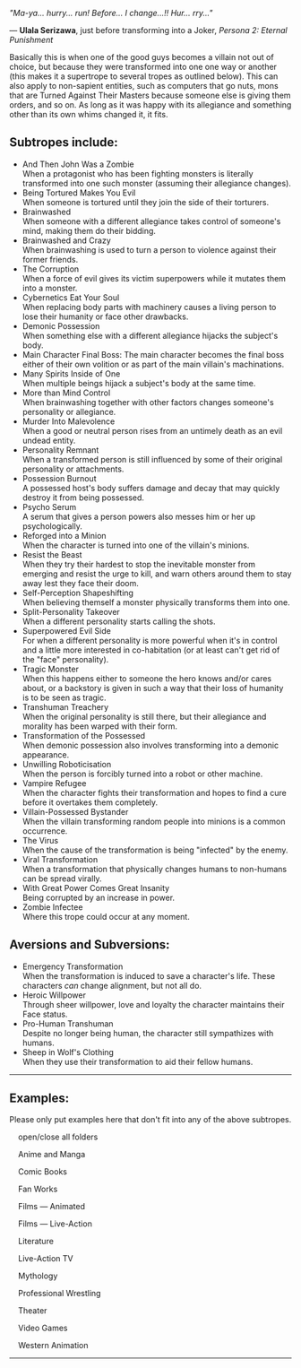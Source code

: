 _"Ma-ya... hurry... run! Before... I change...!! Hur... rry..."_

— **Ulala Serizawa**, just before transforming into a Joker, _Persona 2: Eternal Punishment_

Basically this is when one of the good guys becomes a villain not out of choice, but because they were transformed into one one way or another (this makes it a supertrope to several tropes as outlined below). This can also apply to non-sapient entities, such as computers that go nuts, mons that are Turned Against Their Masters because someone else is giving them orders, and so on. As long as it was happy with its allegiance and something other than its own whims changed it, it fits.

## Subtropes include:

-   And Then John Was a Zombie  
    When a protagonist who has been fighting monsters is literally transformed into one such monster (assuming their allegiance changes).
-   Being Tortured Makes You Evil  
    When someone is tortured until they join the side of their torturers.
-   Brainwashed  
    When someone with a different allegiance takes control of someone's mind, making them do their bidding.
-   Brainwashed and Crazy  
    When brainwashing is used to turn a person to violence against their former friends.
-   The Corruption  
    When a force of evil gives its victim superpowers while it mutates them into a monster.
-   Cybernetics Eat Your Soul  
    When replacing body parts with machinery causes a living person to lose their humanity or face other drawbacks.
-   Demonic Possession  
    When something else with a different allegiance hijacks the subject's body.
-   Main Character Final Boss: The main character becomes the final boss either of their own volition or as part of the main villain's machinations.
-   Many Spirits Inside of One  
    When multiple beings hijack a subject's body at the same time.
-   More than Mind Control  
    When brainwashing together with other factors changes someone's personality or allegiance.
-   Murder Into Malevolence  
    When a good or neutral person rises from an untimely death as an evil undead entity.
-   Personality Remnant  
    When a transformed person is still influenced by some of their original personality or attachments.
-   Possession Burnout  
    A possessed host's body suffers damage and decay that may quickly destroy it from being possessed.
-   Psycho Serum  
    A serum that gives a person powers also messes him or her up psychologically.
-   Reforged into a Minion  
    When the character is turned into one of the villain's minions.
-   Resist the Beast  
    When they try their hardest to stop the inevitable monster from emerging and resist the urge to kill, and warn others around them to stay away lest they face their doom.
-   Self-Perception Shapeshifting  
    When believing themself a monster physically transforms them into one.
-   Split-Personality Takeover  
    When a different personality starts calling the shots.
-   Superpowered Evil Side  
    For when a different personality is more powerful when it's in control and a little more interested in co-habitation (or at least can't get rid of the "face" personality).
-   Tragic Monster  
    When this happens either to someone the hero knows and/or cares about, or a backstory is given in such a way that their loss of humanity is to be seen as tragic.
-   Transhuman Treachery  
    When the original personality is still there, but their allegiance and morality has been warped with their form.
-   Transformation of the Possessed  
    When demonic possession also involves transforming into a demonic appearance.
-   Unwilling Roboticisation  
    When the person is forcibly turned into a robot or other machine.
-   Vampire Refugee  
    When the character fights their transformation and hopes to find a cure before it overtakes them completely.
-   Villain-Possessed Bystander  
    When the villain transforming random people into minions is a common occurrence.
-   The Virus  
    When the cause of the transformation is being "infected" by the enemy.
-   Viral Transformation  
    When a transformation that physically changes humans to non-humans can be spread virally.
-   With Great Power Comes Great Insanity  
    Being corrupted by an increase in power.
-   Zombie Infectee  
    Where this trope could occur at any moment.

## Aversions and Subversions:

-   Emergency Transformation  
    When the transformation is induced to save a character's life. These characters _can_ change alignment, but not all do.
-   Heroic Willpower  
    Through sheer willpower, love and loyalty the character maintains their Face status.
-   Pro-Human Transhuman  
    Despite no longer being human, the character still sympathizes with humans.
-   Sheep in Wolf's Clothing  
    When they use their transformation to aid their fellow humans.

___

## Examples:

Please only put examples here that don't fit into any of the above subtropes.

    open/close all folders 

    Anime and Manga 

    Comic Books 

    Fan Works 

    Films — Animated 

    Films — Live-Action 

    Literature 

    Live-Action TV 

    Mythology 

    Professional Wrestling 

    Theater 

    Video Games 

    Western Animation 

___